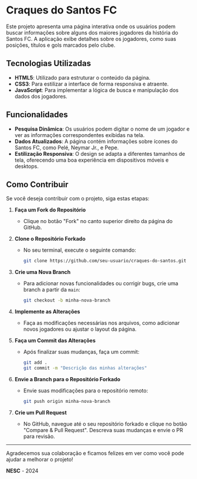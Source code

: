 # Craques do Santos FC

Este projeto apresenta uma página interativa onde os usuários podem buscar informações sobre alguns dos maiores jogadores da história do Santos FC. A aplicação exibe detalhes sobre os jogadores, como suas posições, títulos e gols marcados pelo clube.

## Tecnologias Utilizadas

- **HTML5**: Utilizado para estruturar o conteúdo da página.
- **CSS3**: Para estilizar a interface de forma responsiva e atraente.
- **JavaScript**: Para implementar a lógica de busca e manipulação dos dados dos jogadores.
  
## Funcionalidades

- **Pesquisa Dinâmica**: Os usuários podem digitar o nome de um jogador e ver as informações correspondentes exibidas na tela.
- **Dados Atualizados**: A página contém informações sobre ícones do Santos FC, como Pelé, Neymar Jr., e Pepe.
- **Estilização Responsiva**: O design se adapta a diferentes tamanhos de tela, oferecendo uma boa experiência em dispositivos móveis e desktops.

## Como Contribuir

Se você deseja contribuir com o projeto, siga estas etapas:

1. **Faça um Fork do Repositório**
   - Clique no botão "Fork" no canto superior direito da página do GitHub.

2. **Clone o Repositório Forkado**
   - No seu terminal, execute o seguinte comando:
     ```bash
     git clone https://github.com/seu-usuario/craques-do-santos.git
     ```

3. **Crie uma Nova Branch**
   - Para adicionar novas funcionalidades ou corrigir bugs, crie uma branch a partir da `main`:
     ```bash
     git checkout -b minha-nova-branch
     ```

4. **Implemente as Alterações**
   - Faça as modificações necessárias nos arquivos, como adicionar novos jogadores ou ajustar o layout da página.

5. **Faça um Commit das Alterações**
   - Após finalizar suas mudanças, faça um commit:
     ```bash
     git add .
     git commit -m "Descrição das minhas alterações"
     ```

6. **Envie a Branch para o Repositório Forkado**
   - Envie suas modificações para o repositório remoto:
     ```bash
     git push origin minha-nova-branch
     ```

7. **Crie um Pull Request**
   - No GitHub, navegue até o seu repositório forkado e clique no botão "Compare & Pull Request". Descreva suas mudanças e envie o PR para revisão.

---

Agradecemos sua colaboração e ficamos felizes em ver como você pode ajudar a melhorar o projeto!

**NESC** - 2024
